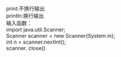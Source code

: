print:不换行输出  
println:换行输出  
输入函数：  
import java.util.Scanner;  
Scanner scanner = new Scanner(System.in);  
int n = scanner.nextInt();  
scanner. close()  
